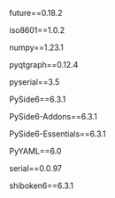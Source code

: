 future==0.18.2

iso8601==1.0.2

numpy==1.23.1

pyqtgraph==0.12.4

pyserial==3.5

PySide6==6.3.1

PySide6-Addons==6.3.1

PySide6-Essentials==6.3.1

PyYAML==6.0

serial==0.0.97

shiboken6==6.3.1